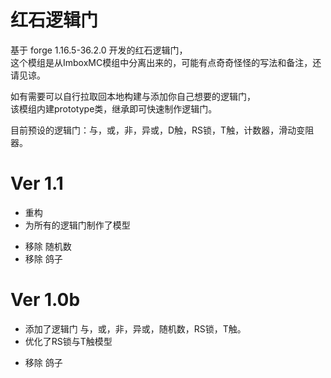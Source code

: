 # 红石逻辑门

基于 forge 1.16.5-36.2.0 开发的红石逻辑门，  
这个模组是从ImboxMC模组中分离出来的，可能有点奇奇怪怪的写法和备注，还请见谅。  
  
如有需要可以自行拉取回本地构建与添加你自己想要的逻辑门，  
该模组内建prototype类，继承即可快速制作逻辑门。  
  
目前预设的逻辑门：与，或，非，异或，D触，RS锁，T触，计数器，滑动变阻器。  
  
  
# Ver 1.1
+ 重构
+ 为所有的逻辑门制作了模型
- 移除 随机数
- 移除 鸽子


# Ver 1.0b
+ 添加了逻辑门 与，或，非，异或，随机数，RS锁，T触。
+ 优化了RS锁与T触模型
- 移除 鸽子

